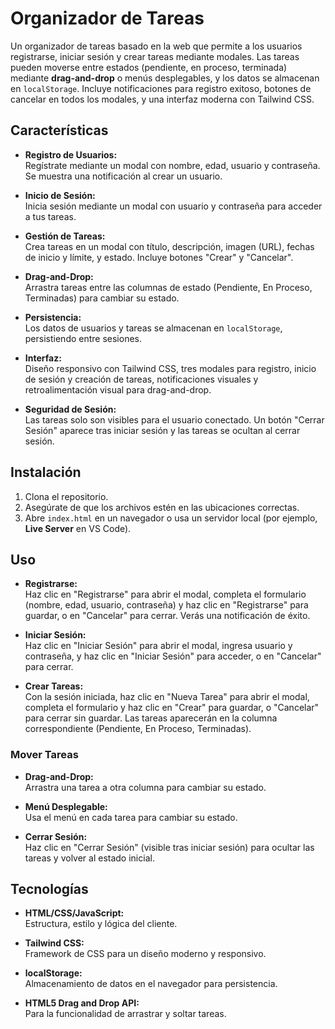 # Organizador de Tareas

Un organizador de tareas basado en la web que permite a los usuarios registrarse, iniciar sesión y crear tareas mediante modales. Las tareas pueden moverse entre estados (pendiente, en proceso, terminada) mediante **drag-and-drop** o menús desplegables, y los datos se almacenan en `localStorage`. Incluye notificaciones para registro exitoso, botones de cancelar en todos los modales, y una interfaz moderna con Tailwind CSS.

## Características

- **Registro de Usuarios:**  
  Regístrate mediante un modal con nombre, edad, usuario y contraseña. Se muestra una notificación al crear un usuario.

- **Inicio de Sesión:**  
  Inicia sesión mediante un modal con usuario y contraseña para acceder a tus tareas.

- **Gestión de Tareas:**  
  Crea tareas en un modal con título, descripción, imagen (URL), fechas de inicio y límite, y estado. Incluye botones "Crear" y "Cancelar".

- **Drag-and-Drop:**  
  Arrastra tareas entre las columnas de estado (Pendiente, En Proceso, Terminadas) para cambiar su estado.

- **Persistencia:**  
  Los datos de usuarios y tareas se almacenan en `localStorage`, persistiendo entre sesiones.

- **Interfaz:**  
  Diseño responsivo con Tailwind CSS, tres modales para registro, inicio de sesión y creación de tareas, notificaciones visuales y retroalimentación visual para drag-and-drop.

- **Seguridad de Sesión:**  
  Las tareas solo son visibles para el usuario conectado. Un botón "Cerrar Sesión" aparece tras iniciar sesión y las tareas se ocultan al cerrar sesión.

## Instalación

1. Clona el repositorio.
2. Asegúrate de que los archivos estén en las ubicaciones correctas.
3. Abre `index.html` en un navegador o usa un servidor local (por ejemplo, **Live Server** en VS Code).

## Uso

- **Registrarse:**  
  Haz clic en "Registrarse" para abrir el modal, completa el formulario (nombre, edad, usuario, contraseña) y haz clic en "Registrarse" para guardar, o en "Cancelar" para cerrar. Verás una notificación de éxito.

- **Iniciar Sesión:**  
  Haz clic en "Iniciar Sesión" para abrir el modal, ingresa usuario y contraseña, y haz clic en "Iniciar Sesión" para acceder, o en "Cancelar" para cerrar.

- **Crear Tareas:**  
  Con la sesión iniciada, haz clic en "Nueva Tarea" para abrir el modal, completa el formulario y haz clic en "Crear" para guardar, o "Cancelar" para cerrar sin guardar. Las tareas aparecerán en la columna correspondiente (Pendiente, En Proceso, Terminadas).

### Mover Tareas

- **Drag-and-Drop:**  
  Arrastra una tarea a otra columna para cambiar su estado.

- **Menú Desplegable:**  
  Usa el menú en cada tarea para cambiar su estado.

- **Cerrar Sesión:**  
  Haz clic en "Cerrar Sesión" (visible tras iniciar sesión) para ocultar las tareas y volver al estado inicial.

## Tecnologías

- **HTML/CSS/JavaScript:**  
  Estructura, estilo y lógica del cliente.

- **Tailwind CSS:**  
  Framework de CSS para un diseño moderno y responsivo.

- **localStorage:**  
  Almacenamiento de datos en el navegador para persistencia.

- **HTML5 Drag and Drop API:**  
  Para la funcionalidad de arrastrar y soltar tareas.

